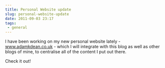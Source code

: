 ---title: Personal Website updateslug: personal-website-updatedate: 2011-09-03 23:17tags:  - general---I have been working on my new personal website lately - www.adamkdean.co.uk - which I will integrate with this blog as well as other blogs of mine, to centralise all of the content I put out there.

Check it out!